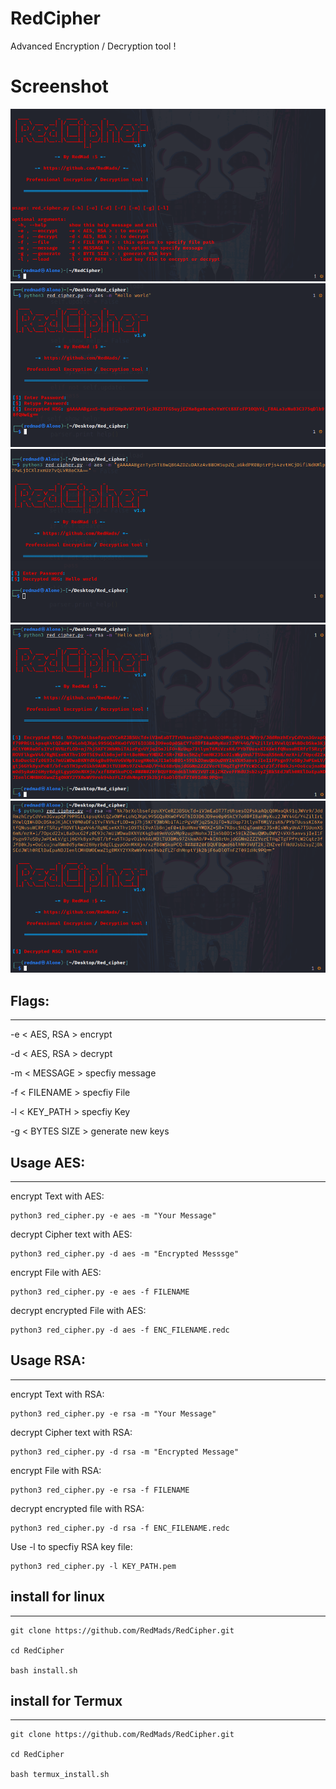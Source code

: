 # RedCipher
Advanced Encryption / Decryption tool !


# Screenshot
![RedCipher](https://github.com/RedMads/RedCipher/blob/main/screenshots/help.png)
![RedCipher](https://github.com/RedMads/RedCipher/blob/main/screenshots/aes_encrypt.png)
![RedCipher](https://github.com/RedMads/RedCipher/blob/main/screenshots/aes_decrypt.png)
![RedCipher](https://github.com/RedMads/RedCipher/blob/main/screenshots/rsa_encrypt.png)
![RedCipher](https://github.com/RedMads/RedCipher/blob/main/screenshots/rsa_decrypt.png)

## Flags:
***
-e < AES, RSA > encrypt

-d < AES, RSA > decrypt

-m < MESSAGE > specfiy message

-f < FILENAME > specfiy File

-l < KEY_PATH > specfiy Key

-g < BYTES SIZE > generate new keys

## Usage AES:
***
encrypt Text with AES:
```
python3 red_cipher.py -e aes -m "Your Message"
```

decrypt Cipher text with AES:
```
python3 red_cipher.py -d aes -m "Encrypted Messsge"
```

encrypt File with AES:
```
python3 red_cipher.py -e aes -f FILENAME
```

decrypt encrypted File with AES:
```
python3 red_cipher.py -d aes -f ENC_FILENAME.redc
```

## Usage RSA:
***
encrypt Text with RSA:
```
python3 red_cipher.py -e rsa -m "Your Message"
```
decrypt Cipher text with RSA:
```
python3 red_cipher.py -d rsa -m "Encrypted Message"
```

encrypt File with RSA:
```
python3 red_cipher.py -e rsa -f FILENAME
```

decrypt encrypted file with RSA:
```
python3 red_cipher.py -d rsa -f ENC_FILENAME.redc
```

Use -l to specfiy RSA key file:
```
python3 red_cipher.py -l KEY_PATH.pem
```


## install for  linux
***
```
git clone https://github.com/RedMads/RedCipher.git

cd RedCipher

bash install.sh
```



## install for  Termux
***
```
git clone https://github.com/RedMads/RedCipher.git

cd RedCipher

bash termux_install.sh
```

